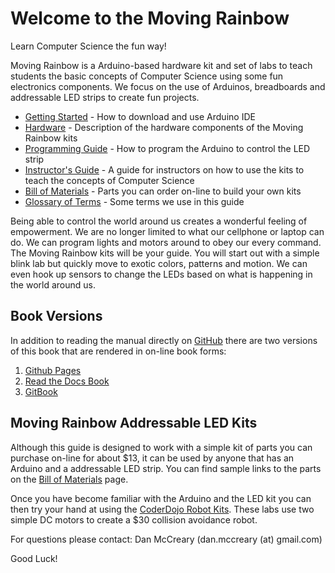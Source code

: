 Welcome to the Moving Rainbow
==============

Learn Computer Science the fun way!

Moving Rainbow is a Arduino-based hardware kit and set of labs to teach students the basic concepts of Computer Science using some fun electronics components.  We focus on the use of Arduinos, breadboards and addressable LED strips to create fun projects.

- [Getting Started](guide/getting-started.md) - How to download and use Arduino IDE
- [Hardware](guide/hardware.md) - Description of the hardware components of the Moving Rainbow kits
- [Programming Guide](guide/programming.md) - How to program the Arduino to control the LED strip
- [Instructor's Guide](guide/instructors.md) - A guide for instructors on how to use the kits to teach the concepts of Computer Science
- [Bill of Materials](guide/bill-of-materials.md) - Parts you can order on-line to build your own kits
- [Glossary of Terms](guide/GLOSSARY.md) - Some terms we use in this guide

Being able to control the world around us creates a wonderful feeling of empowerment.  We are no longer limited to what our cellphone or laptop can do.  We can program lights and motors around to obey our every command.  The Moving Rainbow kits will be your guide.  You will start out with a simple blink lab but quickly move to exotic colors, patterns and motion.  We can even hook up sensors to change the LEDs based on what is happening in the world around us.

## Book Versions
In addition to reading the manual directly on [GitHub](https://github.com/dmccreary/moving-rainbow) there are two versions of this book that are rendered in on-line book forms:
1. [Github Pages](http://dmccreary.github.io/moving-rainbow/)
1. [Read the Docs Book](http://moving-rainbow.readthedocs.org/en/latest/README/)
2. [GitBook](http://dmccreary.gitbooks.io/moving-rainbow)

Moving Rainbow Addressable LED Kits
----------

Although this guide is designed to work with a simple kit of parts you can purchase on-line for about $13, it
can be used by anyone that has an Arduino and a addressable LED strip.  You can find sample links to 
the parts on the [Bill of Materials](guide/bill-of-materials.md) page.

Once you have become familiar with the Arduino and the LED kit you can then try your hand at using the
 [CoderDojo Robot Kits](https://github.com/dmccreary/coderdojo-robots).  These labs use two simple DC motors
 to create a $30 collision avoidance robot.

For questions please contact: Dan McCreary (dan.mccreary (at) gmail.com)

Good Luck!
